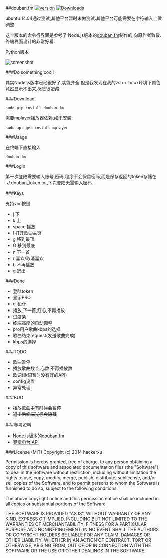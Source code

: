 ##douban.fm [![version](https://pypip.in/version/douban.fm/badge.svg)](https://pypi.python.org/pypi/douban.fm) [![Downloads](https://pypip.in/download/douban.fm/badge.png)](https://pypi.python.org/pypi/douban.fm)


ubuntu 14.04通过测试,其他平台暂时未做测试.其他平台可能需要在字符输入上做调整

这个版本的命令行界面是参考了 Node.js版本的[douban.fm](https://github.com/turingou/douban.fm)制作的,向原作者致敬.终端界面设计的非常好看.

Python版本

![screenshot](https://raw.githubusercontent.com/taizilongxu/douban.fm/master/img/2.png)

###Do something cool!

其实Node.js版本已经很好了,功能齐全,但是我发现在我的zsh + tmux环境下颜色竟然显示不出来,感觉很蛋疼.

###Download

    sudo pip install douban.fm

需要mplayer播放器依赖,如未安装:

    sudo apt-get install mplayer

###Usage

在终端下直接输入

    douban.fm

###Login

第一次登陆需要输入账号,密码,程序不会保留密码,而是保存返回的token存储在~/.douban_token.txt,下次登陆无需输入密码.

###Keys

支持vim按键

* j 下
* k 上
* space 播放
* l 打开歌曲主页
* g 移到最顶
* G 移到最底
* n 下一首
* r 喜欢/取消喜欢
* b 不再播放
* q 退出

###Done

* 登陆token
* 显示PRO
* cli设计
* 播放,下一首,红心,不再播放
* 进度条
* 终端高度的自动调整
* pro用户歌曲kbps的选择
* 歌曲结束request(发送歌曲完成)
* kbps的选择

###TODO

* 歌曲暂停
* 播放歌曲数 红心数 不再播放数
* 歌词(歌词暂时没有好的API)
* config设置
* 异常处理

###BUG

* ~~播放歌曲中有时候会暂停~~
* ~~退出后终端光标会隐藏~~

###参考资料

* Node.js版本的[douban.fm](https://github.com/turingou/douban.fm)
* [豆瓣电台 API](https://github.com/zonyitoo/doubanfm-qt/wiki/%E8%B1%86%E7%93%A3FM-API)

###License (MIT)
Copyright (c) 2014 hackerxu

Permission is hereby granted, free of charge, to any person obtaining a copy of this software and associated documentation files (the "Software"), to deal in the Software without restriction, including without limitation the rights to use, copy, modify, merge, publish, distribute, sublicense, and/or sell copies of the Software, and to permit persons to whom the Software is furnished to do so, subject to the following conditions:

The above copyright notice and this permission notice shall be included in all copies or substantial portions of the Software.

THE SOFTWARE IS PROVIDED "AS IS", WITHOUT WARRANTY OF ANY KIND, EXPRESS OR IMPLIED, INCLUDING BUT NOT LIMITED TO THE WARRANTIES OF MERCHANTABILITY, FITNESS FOR A PARTICULAR PURPOSE AND NONINFRINGEMENT. IN NO EVENT SHALL THE AUTHORS OR COPYRIGHT HOLDERS BE LIABLE FOR ANY CLAIM, DAMAGES OR OTHER LIABILITY, WHETHER IN AN ACTION OF CONTRACT, TORT OR OTHERWISE, ARISING FROM, OUT OF OR IN CONNECTION WITH THE SOFTWARE OR THE USE OR OTHER DEALINGS IN THE SOFTWARE.
